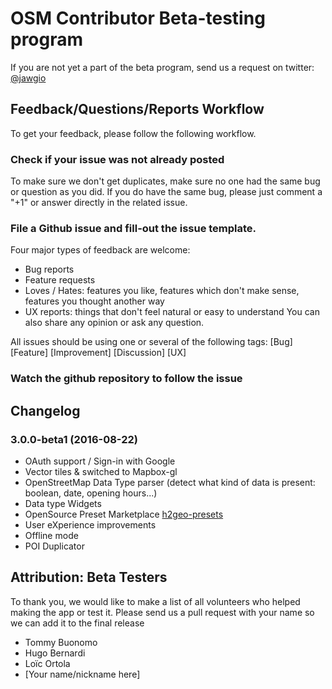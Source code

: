 # OSM Contributor Beta-testing program
If you are not yet a part of the beta program, send us a request on twitter: [@jawgio](https://twitter.com/jawgio)

## Feedback/Questions/Reports Workflow

To get your feedback, please follow the following workflow.

### Check if your issue was not already posted
To make sure we don't get duplicates, make sure no one had the same bug or question as you did. If you do have the same bug, please just comment a "+1" or answer directly in the related issue.

### File a Github issue and fill-out the issue template.  
Four major types of feedback are welcome:
 * Bug reports
 * Feature requests
 * Loves / Hates: features you like, features which don't make sense, features you thought another way
 * UX reports: things that don't feel natural or easy to understand
You can also share any opinion or ask any question.

All issues should be using one or several of the following tags:
[Bug] [Feature] [Improvement] [Discussion] [UX]

### Watch the github repository to follow the issue

## Changelog

### 3.0.0-beta1 (2016-08-22)
* OAuth support / Sign-in with Google
* Vector tiles & switched to Mapbox-gl 
* OpenStreetMap Data Type parser (detect what kind of data is present: boolean, date, opening hours...)
* Data type Widgets
* OpenSource Preset Marketplace [h2geo-presets](https://github.com/jawg/h2geo-presets)
* User eXperience improvements
* Offline mode
* POI Duplicator

## Attribution: Beta Testers
To thank you, we would like to make a list of all volunteers who helped making the app or test it. Please send us a pull request with your name so we can add it to the final release

* Tommy Buonomo
* Hugo Bernardi
* Loïc Ortola  
* [Your name/nickname here]

